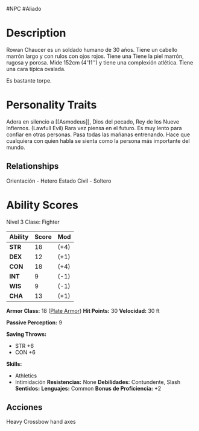 #NPC #Aliado 
# Description
Rowan Chaucer es un soldado humano de 30 años.
Tiene un cabello marrón largo y con rulos con ojos rojos.
Tiene una
Tiene la piel marrón, rugosa y porosa.
Mide 152cm (4'11'') y tiene una complexión atlética.
Tiene una cara típica ovalada.

Es bastante torpe.
# Personality Traits
Adora en silencio a [[Asmodeus]], Dios del pecado, Rey de los Nueve Infiernos. 
(Lawfull Evil)
Rara vez piensa en el futuro.
Es muy lento para confiar en otras personas. Pasa todas las mañanas entrenando. Hace que cualquiera con quien habla se sienta como la persona más importante del mundo.
## Relationships
Orientación - Hetero
Estado Civil - Soltero
# Ability Scores
Nivel 3
Clase: Fighter

| Ability | Score | Mod  |
| ------- | ----- | ---- |
| **STR** | 18    | (+4) |
| **DEX** | 12    | (+1) |
| **CON** | 18    | (+4) |
| **INT** | 9     | (-1) |
| **WIS** | 9     | (-1) |
| **CHA** | 13    | (+1) |
**Armor Class:** 18 ([Plate Armor](https://5e.tools/items.html#plate%20armor_phb))
**Hit Points:** 30
**Velocidad:** 30 ft

**Passive Perception:** 9

**Saving Throws:**
+ STR +6
+ CON +6

**Skills:** 
+ Athletics
+ Intimidación
**Resistencias:** None
**Debilidades:** Contundente, Slash
**Sentidos:** 
**Lenguajes:** Common
**Bonus de Proficiencia:** +2
## Acciones
Heavy Crossbow
hand axes